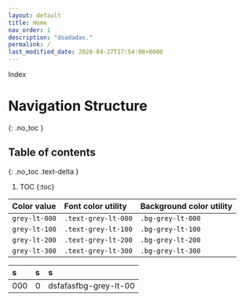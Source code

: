 ```yaml
---
layout: default
title: Home
nav_order: 1
description: "dsadadas."
permalink: /
last_modified_date: 2020-04-27T17:54:08+0000
---
```


Index



# Navigation Structure
{: .no_toc }

## Table of contents
{: .no_toc .text-delta }

1. TOC
{:toc}





| Color value    | Font color utility   | Background color utility |
|:---------------|:---------------------|:-------------------------|
| <span class="d-inline-block p-2 mr-1 v-align-middle bg-grey-lt-000"></span> `grey-lt-000` | `.text-grey-lt-000` | `.bg-grey-lt-000` |
| <span class="d-inline-block p-2 mr-1 v-align-middle bg-grey-lt-100"></span> `grey-lt-100` | `.text-grey-lt-100` | `.bg-grey-lt-100` |
| <span class="d-inline-block p-2 mr-1 v-align-middle bg-grey-lt-200"></span> `grey-lt-200` | `.text-grey-lt-200` | `.bg-grey-lt-200` |
| <span class="d-inline-block p-2 mr-1 v-align-middle bg-grey-lt-300"></span> `grey-lt-300` | `.text-grey-lt-300` | `.bg-grey-lt-300` |





|s  | s   | s |
|:---|:---|:---|
| 000 | 0 | dsfafasfbg-grey-lt-00 |
